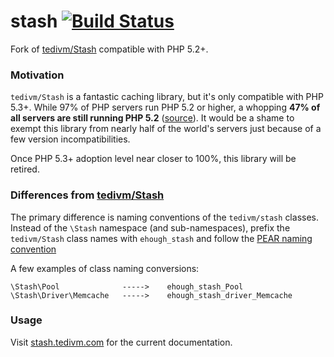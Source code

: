 # stash [![Build Status](https://secure.travis-ci.org/ehough/stash.png)](http://travis-ci.org/ehough/stash)

Fork of [tedivm/Stash](https://github.com/tedivm/Stash) compatible with PHP 5.2+.

### Motivation

`tedivm/Stash` is a fantastic caching library, but it's only compatible with PHP 5.3+. While 97% of PHP servers run PHP 5.2 or higher,
a whopping **47% of all servers are still running PHP 5.2** ([source](http://w3techs.com/technologies/details/pl-php/5/all)).
It would be a shame to exempt this library from nearly half of the world's servers just because of a few version incompatibilities.

Once PHP 5.3+ adoption level near closer to 100%, this library will be retired.

### Differences from [tedivm/Stash](https://github.com/tedivm/Stash)

The primary difference is naming conventions of the `tedivm/stash` classes.
Instead of the `\Stash` namespace (and sub-namespaces), prefix the `tedivm/Stash` class names
with `ehough_stash` and follow the [PEAR naming convention](http://pear.php.net/manual/en/standards.php)

A few examples of class naming conversions:

    \Stash\Pool              ----->    ehough_stash_Pool
    \Stash\Driver\Memcache   ----->    ehough_stash_driver_Memcache

### Usage

Visit [stash.tedivm.com](http://stash.tedivm.com) for the current documentation.